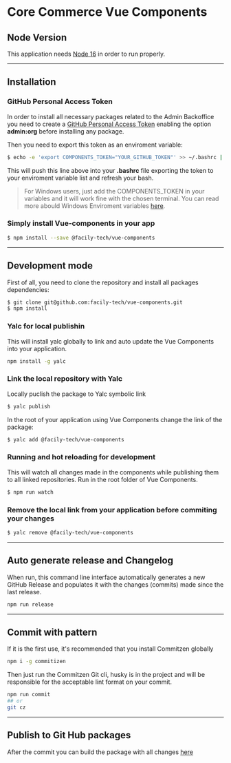 # Core Commerce Vue Components

## Node Version

This application needs [Node 16](https://nodejs.org/ko/blog/release/v16.13.0/) in order to run properly.

---

## Installation

### GitHub Personal Access Token

In order to install all necessary packages related to the Admin Backoffice you need to create a [GitHub Personal Access Token](https://docs.github.com/en/authentication/keeping-your-account-and-data-secure/creating-a-personal-access-token) enabling the option **admin:org** before installing any package.

Then you need to export this token as an enviroment variable:

```sh
$ echo -e 'export COMPONENTS_TOKEN="YOUR_GITHUB_TOKEN"' >> ~/.bashrc | source ~/.bashrc
```

This will push this line above into your **.bashrc** file exporting the token to your enviroment variable list and refresh your bash.

> For Windows users, just add the COMPONENTS_TOKEN in your variables and it will work fine with the chosen terminal. You can read more abould Windows Enviroment variables [here](https://docs.microsoft.com/en-us/windows/win32/shell/user-environment-variables?redirectedfrom=MSDN).

### Simply install Vue-components in your app

```sh
$ npm install --save @facily-tech/vue-components
```

---

## Development mode

First of all, you need to clone the repository and install all packages dependencies:

```sh
$ git clone git@github.com:facily-tech/vue-components.git
$ npm install
```

### Yalc for local publishin

This will install yalc globally to link and auto update the Vue Components into your application.

```sh
npm install -g yalc
```

### Link the local repository with Yalc

Locally puclish the package to Yalc symbolic link

```sh
$ yalc publish
```

In the root of your application using Vue Components change the link of the package:

```sh
$ yalc add @facily-tech/vue-components
```

### Running and hot reloading for development

This will watch all changes made in the components while publishing them to all linked repositories. Run in the root folder of Vue Components.

```sh
$ npm run watch
```

### Remove the local link from your application before commiting your changes

```sh
$ yalc remove @facily-tech/vue-components
```

---

## Auto generate release and Changelog

When run, this command line interface automatically generates a new GitHub Release and populates it with the changes (commits) made since the last release.

```sh
npm run release
```

---

## Commit with pattern

If it is the first use, it's recommended that you install Commitzen globally

```sh
npm i -g commitizen
```

Then just run the Commitzen Git cli, husky is in the project and will be responsible for the acceptable lint format on your commit.

```sh
npm run commit
## or
git cz
```

---

## Publish to Git Hub packages

After the commit you can build the package with all changes [here](https://github.com/facily-tech/vue-components/actions)
